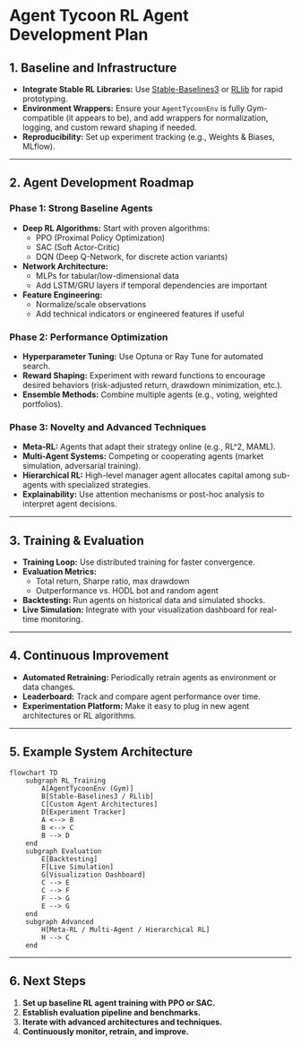 # Agent Tycoon RL Agent Development Plan

## 1. Baseline and Infrastructure

- **Integrate Stable RL Libraries:** Use [Stable-Baselines3](https://stable-baselines3.readthedocs.io/) or [RLlib](https://docs.ray.io/en/latest/rllib/index.html) for rapid prototyping.
- **Environment Wrappers:** Ensure your `AgentTycoonEnv` is fully Gym-compatible (it appears to be), and add wrappers for normalization, logging, and custom reward shaping if needed.
- **Reproducibility:** Set up experiment tracking (e.g., Weights & Biases, MLflow).

---

## 2. Agent Development Roadmap

### Phase 1: Strong Baseline Agents

- **Deep RL Algorithms:** Start with proven algorithms:
  - PPO (Proximal Policy Optimization)
  - SAC (Soft Actor-Critic)
  - DQN (Deep Q-Network, for discrete action variants)
- **Network Architecture:**
  - MLPs for tabular/low-dimensional data
  - Add LSTM/GRU layers if temporal dependencies are important
- **Feature Engineering:**
  - Normalize/scale observations
  - Add technical indicators or engineered features if useful

### Phase 2: Performance Optimization

- **Hyperparameter Tuning:** Use Optuna or Ray Tune for automated search.
- **Reward Shaping:** Experiment with reward functions to encourage desired behaviors (risk-adjusted return, drawdown minimization, etc.).
- **Ensemble Methods:** Combine multiple agents (e.g., voting, weighted portfolios).

### Phase 3: Novelty and Advanced Techniques

- **Meta-RL:** Agents that adapt their strategy online (e.g., RL^2, MAML).
- **Multi-Agent Systems:** Competing or cooperating agents (market simulation, adversarial training).
- **Hierarchical RL:** High-level manager agent allocates capital among sub-agents with specialized strategies.
- **Explainability:** Use attention mechanisms or post-hoc analysis to interpret agent decisions.

---

## 3. Training & Evaluation

- **Training Loop:** Use distributed training for faster convergence.
- **Evaluation Metrics:**
  - Total return, Sharpe ratio, max drawdown
  - Outperformance vs. HODL bot and random agent
- **Backtesting:** Run agents on historical data and simulated shocks.
- **Live Simulation:** Integrate with your visualization dashboard for real-time monitoring.

---

## 4. Continuous Improvement

- **Automated Retraining:** Periodically retrain agents as environment or data changes.
- **Leaderboard:** Track and compare agent performance over time.
- **Experimentation Platform:** Make it easy to plug in new agent architectures or RL algorithms.

---

## 5. Example System Architecture

```mermaid
flowchart TD
    subgraph RL_Training
        A[AgentTycoonEnv (Gym)]
        B[Stable-Baselines3 / RLlib]
        C[Custom Agent Architectures]
        D[Experiment Tracker]
        A <--> B
        B <--> C
        B --> D
    end
    subgraph Evaluation
        E[Backtesting]
        F[Live Simulation]
        G[Visualization Dashboard]
        C --> E
        C --> F
        F --> G
        E --> G
    end
    subgraph Advanced
        H[Meta-RL / Multi-Agent / Hierarchical RL]
        H --> C
    end
```

---

## 6. Next Steps

1. **Set up baseline RL agent training with PPO or SAC.**
2. **Establish evaluation pipeline and benchmarks.**
3. **Iterate with advanced architectures and techniques.**
4. **Continuously monitor, retrain, and improve.**